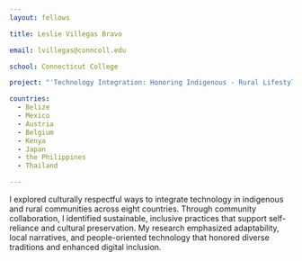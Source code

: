 ```yaml
---
layout: fellows

title: Leslie Villegas Bravo

email: lvillegas@conncoll.edu

school: Connecticut College

project: "'Technology Integration: Honoring Indigenous - Rural Lifestyle'"

countries:
  - Belize
  - Mexico
  - Austria
  - Belgium
  - Kenya
  - Japan
  - the Philippines
  - Thailand

---
```


I explored culturally respectful ways to integrate technology in indigenous and rural communities across eight countries. Through community collaboration, I identified sustainable, inclusive practices that support self-reliance and cultural preservation. My research emphasized adaptability, local narratives, and people-oriented technology that honored diverse traditions and enhanced digital inclusion.
